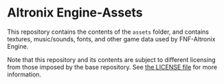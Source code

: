 # Altronix Engine-Assets

This repository contains the contents of the `assets` folder, and contains textures, music/sounds, fonts, and other game data used by FNF-Altronix Engine.

Note that this repository and its contents are subject to different licensing from those imposed by the base repository. See [the LICENSE file](./LICENSE.md) for more information.
